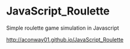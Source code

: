 # JavaScript_Roulette
Simple roulette game simulation in Javascript

http://aconway01.github.io/JavaScript_Roulette
